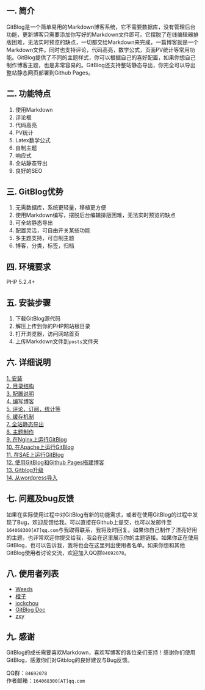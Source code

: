 <!--
author: jockchou
head: http://pingodata.qiniudn.com/jockchou-avatar.jpg
date: 2015-07-31
title: 欢迎使用GitBlog
tags: GitBlog
images: http://pingodata.qiniudn.com/cube2.jpg
category: Others
status: publish
summary: GitBlog是一个简单易用的Markdown博客系统，它不需要数据库，没有管理后台功能，更新博客只需要添加你写好的Markdown文件即可。
-->

## 一. 简介 ##
GitBlog是一个简单易用的Markdown博客系统，它不需要数据库，没有管理后台功能，更新博客只需要添加你写好的Markdown文件即可。它摆脱了在线编辑器排版困难，无法实时预览的缺点，一切都交给Markdown来完成，一篇博客就是一个Markdown文件。同时也支持评论，代码高亮，数学公式，页面PV统计等常用功能。GitBlog提供了不同的主题样式，你可以根据自己的喜好配置，如果你想自己制作博客主题，也是非常容易的。GitBlog还支持整站静态导出，你完全可以导出整站静态网页部署到Github Pages。

## 二. 功能特点 ##

1. 使用Markdown  
2. 评论框  
3. 代码高亮  
4. PV统计  
5. Latex数学公式  
6. 自制主题  
7. 响应式  
8. 全站静态导出  
9. 良好的SEO  

## 三. GitBlog优势 ##

1. 无需数据库，系统更轻量，移植更方便  
2. 使用Markdown编写，摆脱后台编辑排版困难，无法实时预览的缺点  
3. 可全站静态导出  
4. 配置灵活，可自由开关某些功能  
5. 多主题支持，可自制主题  
6. 博客，分类，标签，归档  

## 四. 环境要求 ##

PHP 5.2.4+

## 五. 安装步骤 ##

1. 下载GitBlog源代码  
2. 解压上传到你的PHP网站根目录  
3. 打开浏览器，访问网站首页  
4. 上传Markdown文件到`posts`文件夹  

## 六. 详细说明 ##

[1. 安装][1]  
[2. 目录结构][2]  
[3. 配置说明][3]  
[4. 编写博客][4]  
[5. 评论，订阅，统计等][5]  
[6. 缓存机制][6]  
[7. 全站静态导出][7]  
[8. 主题制作][8]  
[9. 在Nginx上运行GitBlog][9]  
[10. 在Apache上运行GitBlog][10]  
[11. 在SAE上运行GitBlog][11]  
[12. 使用GitBlog和Github Pages搭建博客][12]  
[13. Gitblog升级][13]  
[14. 从wordpress导入][14]

## 七. 问题及bug反馈 ##

如果在实际使用过程中对GitBlog有新的功能需求，或者在使用GitBlog的过程中发现了Bug，欢迎反馈给我。可以直接在Github上提交，也可以发邮件至`164068300[AT]qq.com`与我取得联系，我将及时回复。如果你自己制作了漂亮好用的主题，也非常欢迎你提交给我，我会在这里展示你的主题链接。如果你正在使用GitBlog，也可以告诉我，我将也会在这里列出使用者名单。如果你想和其他GitBlog使用者讨论交流，欢迎加入QQ群`84692078`。

## 八. 使用者列表 ##

- [Weeds][20]
- [橙子][21]
- [jockchou][22]
- [GitBlog Doc][23]
- [zxy][24]  

## 九. 感谢 ##

GitBlog的成长需要喜欢Markdown，喜欢写博客的各位亲们支持！感谢你们使用GitBlog，感激你们对Gitblog的良好建议与Bug反馈。

QQ群：`84692078`  
作者邮箱：`164068300[AT]qq.com`    


[1]:https://github.com/jockchou/gitblogdoc/tree/master/posts/gitblog/install.md
[2]:https://github.com/jockchou/gitblogdoc/tree/master/posts/gitblog/struct.md
[3]:https://github.com/jockchou/gitblogdoc/tree/master/posts/gitblog/config.md
[4]:https://github.com/jockchou/gitblogdoc/tree/master/posts/gitblog/edit.md
[5]:https://github.com/jockchou/gitblogdoc/tree/master/posts/gitblog/other-func.md
[6]:https://github.com/jockchou/gitblogdoc/tree/master/posts/gitblog/cache.md
[7]:https://github.com/jockchou/gitblogdoc/tree/master/posts/gitblog/export.md
[8]:https://github.com/jockchou/gitblogdoc/tree/master/posts/gitblog/theme.md
[9]:https://github.com/jockchou/gitblogdoc/tree/master/posts/gitblog/nginx.md
[10]:https://github.com/jockchou/gitblogdoc/tree/master/posts/gitblog/apache.md
[11]:https://github.com/jockchou/gitblogdoc/tree/master/posts/gitblog/sae.md
[12]:https://github.com/jockchou/gitblogdoc/tree/master/posts/gitblog/github-pages.md
[13]:https://github.com/jockchou/gitblogdoc/tree/master/posts/gitblog/update.md
[14]:https://github.com/jockchou/gitblogdoc/tree/master/posts/gitblog/wordpress.md


[20]: http://blog.hiweeds.net
[21]: http://xiaochengzi.sinaapp.com
[22]: http://jockchou.com
[23]: http://github.com/jockchou/gitblogdoc
[24]: http://zxy.link
